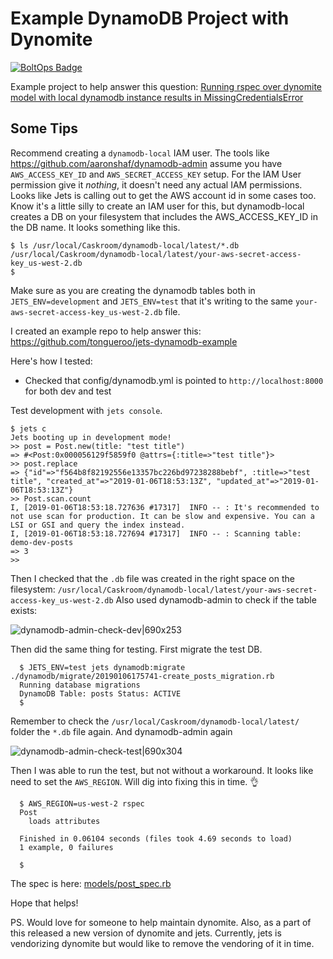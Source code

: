 # Example DynamoDB Project with Dynomite

[![BoltOps Badge](https://img.boltops.com/boltops/badges/boltops-badge.png)](https://www.boltops.com)

Example project to help answer this question: [Running rspec over dynomite model with local dynamodb instance results in MissingCredentialsError](https://community.rubyonjets.com/t/running-rspec-over-dynomite-model-with-local-dynamodb-instance-results-in-missingcredentialserror/31/2)

## Some Tips

Recommend creating a `dynamodb-local` IAM user. The tools like https://github.com/aaronshaf/dynamodb-admin assume you have `AWS_ACCESS_KEY_ID` and `AWS_SECRET_ACCESS_KEY` setup. For the IAM User permission give it *nothing*, it doesn't need any actual IAM permissions. Looks like Jets is calling out to get the AWS account id in some cases too. Know it's a little silly to create an IAM user for this, but dynamodb-local creates a DB on your filesystem that includes the AWS_ACCESS_KEY_ID in the DB name. It looks something like this.

    $ ls /usr/local/Caskroom/dynamodb-local/latest/*.db
    /usr/local/Caskroom/dynamodb-local/latest/your-aws-secret-access-key_us-west-2.db
    $

Make sure as you are creating the dynamodb tables both in `JETS_ENV=development` and `JETS_ENV=test` that it's writing to the same `your-aws-secret-access-key_us-west-2.db` file.

I created an example repo to help answer this: https://github.com/tongueroo/jets-dynamodb-example

Here's how I tested:

* Checked that config/dynamodb.yml is pointed to `http://localhost:8000` for both dev and test

Test development with `jets console`.

    $ jets c
    Jets booting up in development mode!
    >> post = Post.new(title: "test title")
    => #<Post:0x000056129f5859f0 @attrs={:title=>"test title"}>
    >> post.replace
    => {"id"=>"f564b8f82192556e13357bc226bd97238288bebf", :title=>"test title", "created_at"=>"2019-01-06T18:53:13Z", "updated_at"=>"2019-01-06T18:53:13Z"}
    >> Post.scan.count
    I, [2019-01-06T18:53:18.727636 #17317]  INFO -- : It's recommended to not use scan for production. It can be slow and expensive. You can a LSI or GSI and query the index instead.
    I, [2019-01-06T18:53:18.727694 #17317]  INFO -- : Scanning table: demo-dev-posts
    => 3
    >>

Then I checked that the `.db` file was created in the right space on the filesystem: `/usr/local/Caskroom/dynamodb-local/latest/your-aws-secret-access-key_us-west-2.db`  Also used dynamodb-admin to check if the table exists:

![dynamodb-admin-check-dev|690x253](https://raw.githubusercontent.com/tongueroo/jets-dynamodb-example/master/screenshots/dynamodb-admin-check-dev.png)

Then did the same thing for testing. First migrate the test DB.

      $ JETS_ENV=test jets dynamodb:migrate ./dynamodb/migrate/20190106175741-create_posts_migration.rb
      Running database migrations
      DynamoDB Table: posts Status: ACTIVE
      $

Remember to check the `/usr/local/Caskroom/dynamodb-local/latest/` folder the `*.db` file again. And dynamodb-admin again

![dynamodb-admin-check-test|690x304](https://raw.githubusercontent.com/tongueroo/jets-dynamodb-example/master/screenshots/dynamodb-admin-check-test.png)

Then I was able to run the test, but not without a workaround. It looks like need to set the `AWS_REGION`. Will dig into fixing this in time. 👌

      $ AWS_REGION=us-west-2 rspec
      Post
        loads attributes

      Finished in 0.06104 seconds (files took 4.69 seconds to load)
      1 example, 0 failures

      $

The spec is here: [models/post_spec.rb](https://github.com/tongueroo/jets-dynamodb-example/blob/master/spec/models/post_spec.rb)

Hope that helps!

PS. Would love for someone to help maintain dynomite. Also, as a part of this released a new version of dynomite and jets. Currently, jets is vendorizing dynomite but would like to remove the vendoring of it in time.
